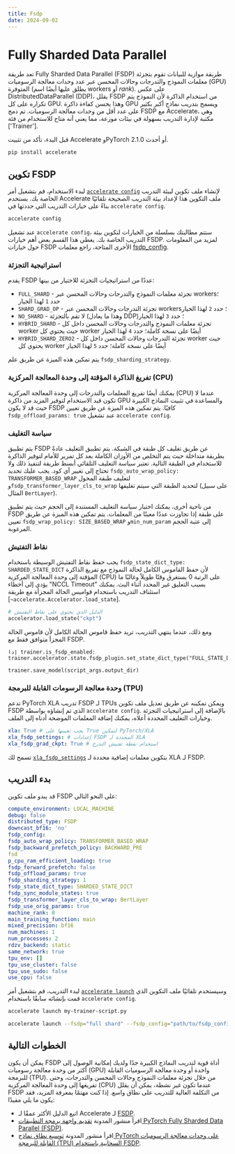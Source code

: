 ```yaml
---
title: Fsdp
date: 2024-09-02
---
```


# Fully Sharded Data Parallel

تعد طريقة Fully Sharded Data Parallel (FSDP) طريقة موازية للبيانات تقوم بتجزئة معلمات النموذج والتدرجات وحالات المحسن عبر عدد وحدات معالجة الرسوميات (GPU) المتوفرة (يطلق عليها أيضًا اسم workers أو *rank*). على عكس DistributedDataParallel (DDP)، يقلل FSDP من استخدام الذاكرة لأن النموذج يتم تكراره على كل GPU. وهذا يحسن كفاءة ذاكرة GPU ويسمح بتدريب نماذج أكبر بكثير على عدد أقل من وحدات معالجة الرسوميات. تم دمج FSDP مع Accelerate، وهي مكتبة لإدارة التدريب بسهولة في بيئات موزعة، مما يعني أنه متاح للاستخدام من فئة ['Trainer'].

قبل البدء، تأكد من تثبيت Accelerate وPyTorch 2.1.0 أو أحدث.

```bash
pip install accelerate
```

## تكوين FSDP

لبدء الاستخدام، قم بتشغيل أمر [`accelerate config`](https://huggingface.co/docs/accelerate/package_reference/cli#accelerate-config) لإنشاء ملف تكوين لبيئة التدريب الخاصة بك. يستخدم Accelerate ملف التكوين هذا لإعداد بيئة التدريب الصحيحة تلقائيًا بناءً على خيارات التدريب التي حددتها في `accelerate config`.

```bash
accelerate config
```

عند تشغيل `accelerate config`، ستتم مطالبتك بسلسلة من الخيارات لتكوين بيئة التدريب الخاصة بك. يغطي هذا القسم بعض أهم خيارات FSDP. لمزيد من المعلومات حول خيارات FSDP الأخرى المتاحة، راجع معلمات [fsdp_config](https://huggingface.co/docs/transformers/main_classes/trainer#transformers.TrainingArguments.fsdp_config).

### استراتيجية التجزئة

يقدم FSDP عددًا من استراتيجيات التجزئة للاختيار من بينها:

- `FULL_SHARD` - تجزئة معلمات النموذج والتدرجات وحالات المحسن عبر workers؛ حدد `1` لهذا الخيار
- `SHARD_GRAD_OP` - تجزئة التدرجات وحالات المحسن عبر workers؛ حدد `2` لهذا الخيار
- `NO_SHARD` - لا تقم بالتجزئة (وهذا ما يعادل DDP)؛ حدد `3` لهذا الخيار
- `HYBRID_SHARD` - تجزئة معلمات النموذج والتدرجات وحالات المحسن داخل كل worker حيث يحتوي كل worker أيضًا على نسخة كاملة؛ حدد `4` لهذا الخيار
- `HYBRID_SHARD_ZERO2` - تجزئة التدرجات وحالات المحسن داخل كل worker حيث يحتوي كل worker أيضًا على نسخة كاملة؛ حدد `5` لهذا الخيار

يتم تمكين هذه الميزة عن طريق علم `fsdp_sharding_strategy`.

### تفريغ الذاكرة المؤقتة إلى وحدة المعالجة المركزية (CPU)

يمكنك أيضًا تفريغ المعلمات والتدرجات إلى وحدة المعالجة المركزية (CPU) عندما لا تكون قيد الاستخدام لتوفير المزيد من ذاكرة GPU والمساعدة في تثبيت النماذج الكبيرة حيث قد لا يكون FSDP كافيًا. يتم تمكين هذه الميزة عن طريق تعيين `fsdp_offload_params: true` عند تشغيل `accelerate config`.

### سياسة التغليف

يتم تطبيق FSDP عن طريق تغليف كل طبقة في الشبكة. يتم تطبيق التغليف عادةً بطريقة متداخلة حيث يتم التخلص من الأوزان الكاملة بعد كل تمرير للأمام لتوفير الذاكرة للاستخدام في الطبقة التالية. تعتبر سياسة التغليف التلقائي أبسط طريقة لتنفيذ ذلك ولا تحتاج إلى تغيير أي كود. يجب عليك تحديد `fsdp_auto_wrap_policy: TRANSFORMER_BASED_WRAP` لتغليف طبقة المحول و`fsdp_transformer_layer_cls_to_wrap` لتحديد الطبقة التي سيتم تغليفها (على سبيل المثال `BertLayer`).

من ناحية أخرى، يمكنك اختيار سياسة التغليف المستندة إلى الحجم حيث يتم تطبيق FSDP على طبقة إذا تجاوزت عددًا معينًا من المعلمات. يتم تمكين هذه الميزة عن طريق تعيين `fsdp_wrap_policy: SIZE_BASED_WRAP` و`min_num_param` إلى عتبة الحجم المرغوبة.

### نقاط التفتيش

يجب حفظ نقاط التفتيش الوسيطة باستخدام `fsdp_state_dict_type: SHARDED_STATE_DICT` لأن حفظ القاموس الكامل لحالة النموذج مع تفريغ الذاكرة المؤقتة إلى وحدة المعالجة المركزية (CPU) على الرتبة 0 يستغرق وقتًا طويلاً وغالبًا ما يؤدي إلى أخطاء "NCCL Timeout" بسبب التعليق غير المحدد أثناء البث. يمكنك استئناف التدريب باستخدام قواميس الحالة المجزأة مع طريقة [`~accelerate.Accelerator.load_state`].

```py
# الدليل الذي يحتوي على نقاط التفتيش
accelerator.load_state("ckpt")
```

ومع ذلك، عندما ينتهي التدريب، تريد حفظ قاموس الحالة الكامل لأن قاموس الحالة المجزأ متوافق فقط مع FSDP.

```بي
إذا trainer.is_fsdp_enabled:
trainer.accelerator.state.fsdp_plugin.set_state_dict_type("FULL_STATE_DICT")

trainer.save_model(script_args.output_dir)
```

### وحدة معالجة الرسومات القابلة للبرمجة (TPU)

تدعم PyTorch XLA تدريب FSDP لـ TPUs ويمكن تمكينه عن طريق تعديل ملف تكوين FSDP الذي تم إنشاؤه بواسطة `accelerate config`. بالإضافة إلى استراتيجيات التجزئة وخيارات التغليف المحددة أعلاه، يمكنك إضافة المعلمات الموضحة أدناه إلى الملف.

```yaml
xla: True # يجب تعيينها على True لتمكين PyTorch/XLA
xla_fsdp_settings: # إعدادات FSDP المحددة لـ XLA
xla_fsdp_grad_ckpt: True # استخدام نقطة تفتيش التدرج
```

تسمح لك [`xla_fsdp_settings`](https://github.com/pytorch/xla/blob/2e6e183e0724818f137c8135b34ef273dea33318/torch_xla/distributed/fsdp/xla_fully_sharded_data_parallel.py#L128) بتكوين معلمات إضافية محددة لـ XLA لـ FSDP.

## بدء التدريب

قد يبدو ملف تكوين FSDP على النحو التالي:

```yaml
compute_environment: LOCAL_MACHINE
debug: false
distributed_type: FSDP
downcast_bf16: 'no'
fsdp_config:
fsdp_auto_wrap_policy: TRANSFORMER_BASED_WRAP
fsdp_backward_prefetch_policy: BACKWARD_PRE
fsd
p_cpu_ram_efficient_loading: true
fsdp_forward_prefetch: false
fsdp_offload_params: true
fsdp_sharding_strategy: 1
fsdp_state_dict_type: SHARDED_STATE_DICT
fsdp_sync_module_states: true
fsdp_transformer_layer_cls_to_wrap: BertLayer
fsdp_use_orig_params: true
machine_rank: 0
main_training_function: main
mixed_precision: bf16
num_machines: 1
num_processes: 2
rdzv_backend: static
same_network: true
tpu_env: []
tpu_use_cluster: false
tpu_use_sudo: false
use_cpu: false
```

لبدء التدريب، قم بتشغيل أمر [`accelerate launch`](https://huggingface.co/docs/accelerate/package_reference/cli#accelerate-launch) وسيستخدم تلقائيًا ملف التكوين الذي قمت بإنشائه سابقًا باستخدام `accelerate config`.

```bash
accelerate launch my-trainer-script.py
```

```bash
accelerate launch --fsdp="full shard" --fsdp_config="path/to/fsdp_config/ my-trainer-script.py
```

## الخطوات التالية

يمكن أن يكون FSDP أداة قوية لتدريب النماذج الكبيرة جدًا ولديك إمكانية الوصول إلى أكثر من وحدة معالجة رسوميات (GPU) واحدة أو وحدة معالجة الرسوميات القابلة للبرمجة (TPU). من خلال تجزئة معلمات النموذج وحالات المحسن والتدرجات، وحتى تفريغها إلى وحدة المعالجة المركزية (CPU) عندما تكون غير نشطة، يمكن أن يقلل FSDP من التكلفة العالية للتدريب على نطاق واسع. إذا كنت مهتمًا بمعرفة المزيد، فقد يكون ما يلي مفيدًا:

- اتبع الدليل الأكثر عمقًا لـ Accelerate لـ [FSDP](https://huggingface.co/docs/accelerate/usage_guides/fsdp).
- اقرأ منشور المدونة [تقديم واجهة برمجة التطبيقات PyTorch Fully Sharded Data Parallel (FSDP)](https://pytorch.org/blog/introducing-pytorch-fully-sharded-data-parallel-api/).
- اقرأ منشور المدونة [توسيع نطاق نماذج PyTorch على وحدات معالجة الرسوميات القابلة للبرمجة (TPU) السحابية باستخدام FSDP](https://pytorch.org/blog/scaling-pytorch-models-on-cloud-tpus-with-fsdp/).